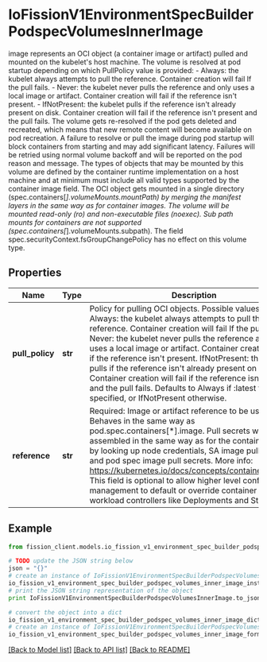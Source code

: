 # IoFissionV1EnvironmentSpecBuilderPodspecVolumesInnerImage

image represents an OCI object (a container image or artifact) pulled and mounted on the kubelet's host machine. The volume is resolved at pod startup depending on which PullPolicy value is provided:  - Always: the kubelet always attempts to pull the reference. Container creation will fail If the pull fails. - Never: the kubelet never pulls the reference and only uses a local image or artifact. Container creation will fail if the reference isn't present. - IfNotPresent: the kubelet pulls if the reference isn't already present on disk. Container creation will fail if the reference isn't present and the pull fails.  The volume gets re-resolved if the pod gets deleted and recreated, which means that new remote content will become available on pod recreation. A failure to resolve or pull the image during pod startup will block containers from starting and may add significant latency. Failures will be retried using normal volume backoff and will be reported on the pod reason and message. The types of objects that may be mounted by this volume are defined by the container runtime implementation on a host machine and at minimum must include all valid types supported by the container image field. The OCI object gets mounted in a single directory (spec.containers[*].volumeMounts.mountPath) by merging the manifest layers in the same way as for container images. The volume will be mounted read-only (ro) and non-executable files (noexec). Sub path mounts for containers are not supported (spec.containers[*].volumeMounts.subpath). The field spec.securityContext.fsGroupChangePolicy has no effect on this volume type.

## Properties

Name | Type | Description | Notes
------------ | ------------- | ------------- | -------------
**pull_policy** | **str** | Policy for pulling OCI objects. Possible values are: Always: the kubelet always attempts to pull the reference. Container creation will fail If the pull fails. Never: the kubelet never pulls the reference and only uses a local image or artifact. Container creation will fail if the reference isn&#39;t present. IfNotPresent: the kubelet pulls if the reference isn&#39;t already present on disk. Container creation will fail if the reference isn&#39;t present and the pull fails. Defaults to Always if :latest tag is specified, or IfNotPresent otherwise. | [optional] 
**reference** | **str** | Required: Image or artifact reference to be used. Behaves in the same way as pod.spec.containers[*].image. Pull secrets will be assembled in the same way as for the container image by looking up node credentials, SA image pull secrets, and pod spec image pull secrets. More info: https://kubernetes.io/docs/concepts/containers/images This field is optional to allow higher level config management to default or override container images in workload controllers like Deployments and StatefulSets. | [optional] 

## Example

```python
from fission_client.models.io_fission_v1_environment_spec_builder_podspec_volumes_inner_image import IoFissionV1EnvironmentSpecBuilderPodspecVolumesInnerImage

# TODO update the JSON string below
json = "{}"
# create an instance of IoFissionV1EnvironmentSpecBuilderPodspecVolumesInnerImage from a JSON string
io_fission_v1_environment_spec_builder_podspec_volumes_inner_image_instance = IoFissionV1EnvironmentSpecBuilderPodspecVolumesInnerImage.from_json(json)
# print the JSON string representation of the object
print IoFissionV1EnvironmentSpecBuilderPodspecVolumesInnerImage.to_json()

# convert the object into a dict
io_fission_v1_environment_spec_builder_podspec_volumes_inner_image_dict = io_fission_v1_environment_spec_builder_podspec_volumes_inner_image_instance.to_dict()
# create an instance of IoFissionV1EnvironmentSpecBuilderPodspecVolumesInnerImage from a dict
io_fission_v1_environment_spec_builder_podspec_volumes_inner_image_form_dict = io_fission_v1_environment_spec_builder_podspec_volumes_inner_image.from_dict(io_fission_v1_environment_spec_builder_podspec_volumes_inner_image_dict)
```
[[Back to Model list]](../README.md#documentation-for-models) [[Back to API list]](../README.md#documentation-for-api-endpoints) [[Back to README]](../README.md)


